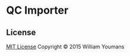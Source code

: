 # QC Importer

## License

[MIT License](http://wy.mit-license.org/)  Copyright © 2015 William Youmans
